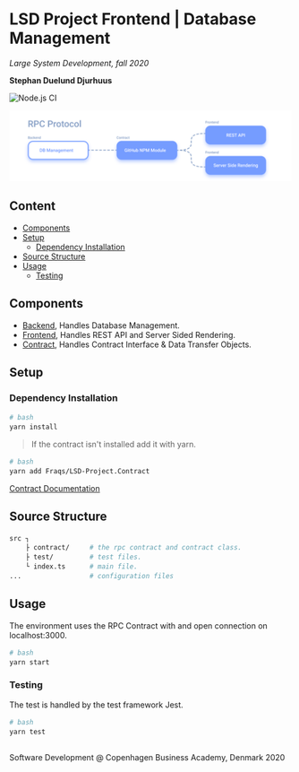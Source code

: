   
  
  
  
  
#  LSD Project Frontend | Database Management
  
  
_Large System Development, fall 2020_
  
**Stephan Duelund Djurhuus**
  
![Node.js CI](https://github.com/Fraqs/LSD-Project.Backend/workflows/Node.js%20CI/badge.svg )
  
![cover image](/assets/cover.png?0.45432489066555104 )  
  
##  Content
  
  
- [Components](/#components )
- [Setup](/#setup )
  - [Dependency Installation](/#dependency-installation )
- [Source Structure](/#source-structure )
- [Usage](/#usage )
  - [Testing](/#testing )
  
##  Components
  
  
-   [Backend](https://github.com/Fraqs/LSD-Project.Backend ), Handles Database Management.
-   [Frontend](https://github.com/Fraqs/LSD-Project.Frontend ), Handles REST API and Server Sided Rendering.
-   [Contract](https://github.com/Fraqs/LSD-Project.Contract ), Handles Contract Interface & Data Transfer Objects.
  
##  Setup
  
  
###  Dependency Installation
  
  
```bash
# bash
yarn install
```
  
> If the contract isn't installed add it with yarn.
  
```bash
# bash
yarn add Fraqs/LSD-Project.Contract
```
  
[Contract Documentation](https://github.com/Fraqs/LSD-Project.Contract )
  
##  Source Structure
  
  
```bash
src ┐
    ├ contract/     # the rpc contract and contract class.
    ├ test/         # test files.
    └ index.ts      # main file.
...                 # configuration files
```
  
##  Usage
  
  
The environment uses the RPC Contract with and open connection on localhost:3000.
  
```bash
# bash
yarn start
```
  
###  Testing
  
  
The test is handled by the test framework Jest.
  
```bash
# bash
yarn test
```
  
## 
  
  
Software Development @ Copenhagen Business Academy, Denmark 2020
  